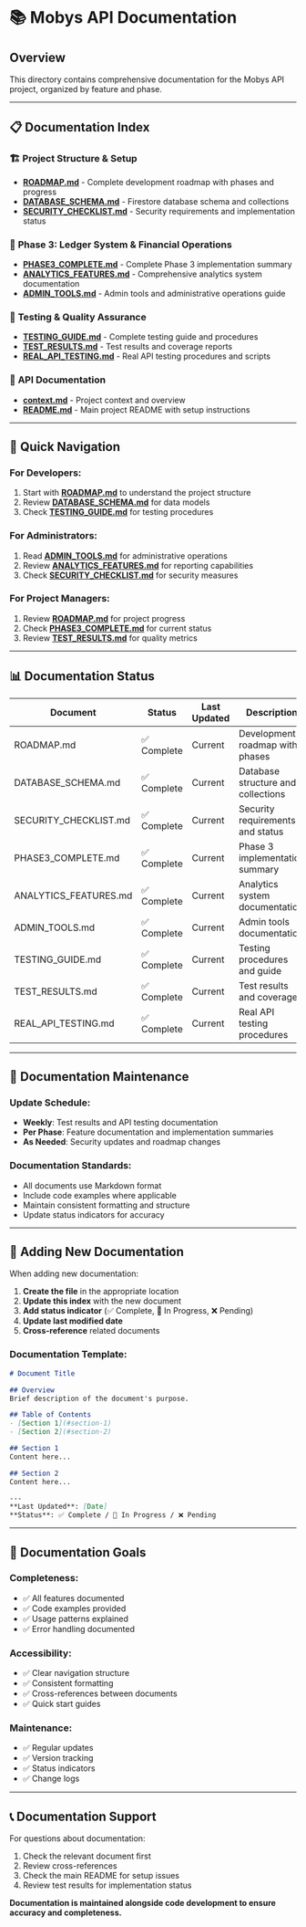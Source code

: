 # 📚 Mobys API Documentation

## Overview
This directory contains comprehensive documentation for the Mobys API project, organized by feature and phase.

---

## 📋 **Documentation Index**

### 🏗️ **Project Structure & Setup**
- **[ROADMAP.md](../ROADMAP.md)** - Complete development roadmap with phases and progress
- **[DATABASE_SCHEMA.md](../DATABASE_SCHEMA.md)** - Firestore database schema and collections
- **[SECURITY_CHECKLIST.md](../SECURITY_CHECKLIST.md)** - Security requirements and implementation status

### 🧮 **Phase 3: Ledger System & Financial Operations**
- **[PHASE3_COMPLETE.md](./PHASE3_COMPLETE.md)** - Complete Phase 3 implementation summary
- **[ANALYTICS_FEATURES.md](./ANALYTICS_FEATURES.md)** - Comprehensive analytics system documentation
- **[ADMIN_TOOLS.md](./ADMIN_TOOLS.md)** - Admin tools and administrative operations guide

### 🧪 **Testing & Quality Assurance**
- **[TESTING_GUIDE.md](./TESTING_GUIDE.md)** - Complete testing guide and procedures
- **[TEST_RESULTS.md](./TEST_RESULTS.md)** - Test results and coverage reports
- **[REAL_API_TESTING.md](./REAL_API_TESTING.md)** - Real API testing procedures and scripts

### 📖 **API Documentation**
- **[context.md](../context.md)** - Project context and overview
- **[README.md](../README.md)** - Main project README with setup instructions

---

## 🎯 **Quick Navigation**

### **For Developers:**
1. Start with **[ROADMAP.md](../ROADMAP.md)** to understand the project structure
2. Review **[DATABASE_SCHEMA.md](../DATABASE_SCHEMA.md)** for data models
3. Check **[TESTING_GUIDE.md](./TESTING_GUIDE.md)** for testing procedures

### **For Administrators:**
1. Read **[ADMIN_TOOLS.md](./ADMIN_TOOLS.md)** for administrative operations
2. Review **[ANALYTICS_FEATURES.md](./ANALYTICS_FEATURES.md)** for reporting capabilities
3. Check **[SECURITY_CHECKLIST.md](../SECURITY_CHECKLIST.md)** for security measures

### **For Project Managers:**
1. Review **[ROADMAP.md](../ROADMAP.md)** for project progress
2. Check **[PHASE3_COMPLETE.md](./PHASE3_COMPLETE.md)** for current status
3. Review **[TEST_RESULTS.md](./TEST_RESULTS.md)** for quality metrics

---

## 📊 **Documentation Status**

| Document | Status | Last Updated | Description |
|----------|--------|--------------|-------------|
| ROADMAP.md | ✅ Complete | Current | Development roadmap with phases |
| DATABASE_SCHEMA.md | ✅ Complete | Current | Database structure and collections |
| SECURITY_CHECKLIST.md | ✅ Complete | Current | Security requirements and status |
| PHASE3_COMPLETE.md | ✅ Complete | Current | Phase 3 implementation summary |
| ANALYTICS_FEATURES.md | ✅ Complete | Current | Analytics system documentation |
| ADMIN_TOOLS.md | ✅ Complete | Current | Admin tools documentation |
| TESTING_GUIDE.md | ✅ Complete | Current | Testing procedures and guide |
| TEST_RESULTS.md | ✅ Complete | Current | Test results and coverage |
| REAL_API_TESTING.md | ✅ Complete | Current | Real API testing procedures |

---

## 🔄 **Documentation Maintenance**

### **Update Schedule:**
- **Weekly**: Test results and API testing documentation
- **Per Phase**: Feature documentation and implementation summaries
- **As Needed**: Security updates and roadmap changes

### **Documentation Standards:**
- All documents use Markdown format
- Include code examples where applicable
- Maintain consistent formatting and structure
- Update status indicators for accuracy

---

## 📝 **Adding New Documentation**

When adding new documentation:

1. **Create the file** in the appropriate location
2. **Update this index** with the new document
3. **Add status indicator** (✅ Complete, 🔄 In Progress, ❌ Pending)
4. **Update last modified date**
5. **Cross-reference** related documents

### **Documentation Template:**
```markdown
# Document Title

## Overview
Brief description of the document's purpose.

## Table of Contents
- [Section 1](#section-1)
- [Section 2](#section-2)

## Section 1
Content here...

## Section 2
Content here...

---
**Last Updated**: [Date]
**Status**: ✅ Complete / 🔄 In Progress / ❌ Pending
```

---

## 🎯 **Documentation Goals**

### **Completeness:**
- ✅ All features documented
- ✅ Code examples provided
- ✅ Usage patterns explained
- ✅ Error handling documented

### **Accessibility:**
- ✅ Clear navigation structure
- ✅ Consistent formatting
- ✅ Cross-references between documents
- ✅ Quick start guides

### **Maintenance:**
- ✅ Regular updates
- ✅ Version tracking
- ✅ Status indicators
- ✅ Change logs

---

## 📞 **Documentation Support**

For questions about documentation:
1. Check the relevant document first
2. Review cross-references
3. Check the main README for setup issues
4. Review test results for implementation status

**Documentation is maintained alongside code development to ensure accuracy and completeness.** 